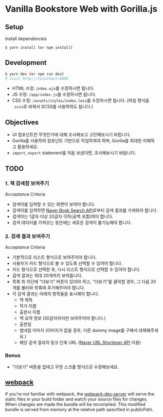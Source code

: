 # Vanilla Bookstore Web with Gorilla.js

## Setup

Install dependencies

```sh
$ yarn install (or npm install)
```

## Development

```sh
$ yarn dev (or npm run dev)
# visit http://localhost:8080
```

- HTML 수정: `index.ejs`를 수정하시면 됩니다.
- JS 수정: `/app/index.js`를 수정하시면 됩니다.
- CSS 수정: `/assets/styles/index.less`를 수정하시면 됩니다. (파일 형식을 `.scss`로 바꿔서 SCSS를 사용하여도 됩니다.)

## Objectives

- UI 컴포넌트란 무엇인가에 대해 조사해보고 고민해보시기 바랍니다.
- Gorilla를 사용하여 컴포넌트 기반으로 작업하여야 하며, Gorilla를 최대한 이해하고 활용하세요.
- `import`, `export` statement를 처음 보셨다면, 조사해보시기 바랍니다.

## TODO

### 1. 책 검색창 보여주기

Acceptance Criteria

- 검색어를 입력할 수 있는 화면이 보여야 합니다.
- 검색어를 입력하면 [Naver Book Search API](https://developers.naver.com/docs/search/book/)로부터 검색 결과를 가져와야 합니다.
- 검색어는 1글자 이상 20글자 이하(공백 포함)여야 합니다.
- 검색 데이터를 가져오는 동안에는 새로운 검색이 불가능해야 합니다.

### 2. 검색 결과 보여주기

Acceptance Criteria

- 기본적으로 리스트 형식으로 보여주어야 합니다.
- 사용자가 카드 형식으로 볼 수 있도록 선택할 수 있어야 합니다.
- 카드 형식으로 선택한 후, 다시 리스트 형식으로 선택할 수 있어야 합니다.
- 검색 결과는 최대 20개까지 보여줍니다.
- 목록 최 하단에 "더보기" 버튼이 있어야 하고, "더보기"를 클릭할 경우, 그 다음 20개를 불러와 목록에 추가해주어야 합니다.
- 각 검색 결과는 아래의 항목들을 표시해야 합니다.
  - 책 제목
  - 작가 이름
  - 출판사 이름
  - 책 요약 정보 (50글자까지만 보여주어야 합니다.)
  - 출판일
  - 썸네일 이미지 (이미지가 없을 경우, 다른 dummy image를 구해서 대체해주세요.)
  - 해당 검색 결과의 링크 단축 URL ([Naver URL Shortener API](https://developers.naver.com/docs/utils/shortenurl/) 이용)

### Bonus

- "더보기" 버튼을 없애고 무한 스크롤 형식으로 수정해보세요.

## [webpack](https://webpack.js.org/)
If you're not familiar with webpack, the [webpack-dev-server](https://webpack.js.org/configuration/dev-server/) will serve the static files in your build folder and watch your source files for changes.
When changes are made the bundle will be recompiled. This modified bundle is served from memory at the relative path specified in publicPath.
